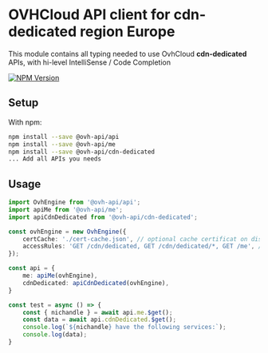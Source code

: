 # OVHCloud API client for **cdn-dedicated** region Europe

This module contains all typing needed to use OvhCloud **cdn-dedicated** APIs, with hi-level IntelliSense / Code Completion

[![NPM Version](https://img.shields.io/npm/v/@ovh-api/cdn-dedicated.svg?style=flat)](https://www.npmjs.org/package/@ovh-api/cdn-dedicated)

## Setup

With npm:

```bash
npm install --save @ovh-api/api
npm install --save @ovh-api/me
npm install --save @ovh-api/cdn-dedicated
... Add all APIs you needs
```

## Usage

```typescript
import OvhEngine from '@ovh-api/api';
import apiMe from '@ovh-api/me';
import apiCdnDedicated from '@ovh-api/cdn-dedicated';

const ovhEngine = new OvhEngine({ 
    certCache: './cert-cache.json', // optional cache certificat on disk.
    accessRules: 'GET /cdn/dedicated, GET /cdn/dedicated/*, GET /me', // optional limit the requested privileges.
});

const api = {
    me: apiMe(ovhEngine),
    cdnDedicated: apiCdnDedicated(ovhEngine),
}

const test = async () => {
    const { nichandle } = await api.me.$get();
    const data = await api.cdnDedicated.$get();
    console.log(`${nichandle} have the following services:`);
    console.log(data);
}
```
